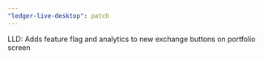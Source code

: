 ```yaml
---
"ledger-live-desktop": patch
---
```


LLD: Adds feature flag and analytics to new exchange buttons on portfolio screen
